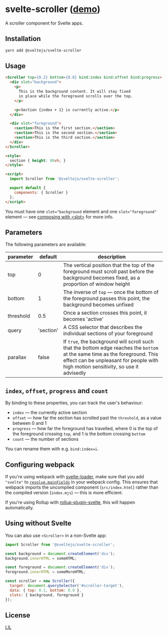 # svelte-scroller ([demo](https://svelte.technology/repl?version=2.4.1&gist=39be370bdc929da668cf205b04a6c822))

A scroller component for Svelte apps.

## Installation

```bash
yarn add @sveltejs/svelte-scroller
```


## Usage

```html
<Scroller top={0.2} bottom={0.8} bind:index bind:offset bind:progress>
  <div slot="background">
    <p>
      This is the background content. It will stay fixed
      in place while the foreground scrolls over the top.
    </p>

    <p>Section {index + 1} is currently active.</p>
  </div>

  <div slot="foreground">
    <section>This is the first section.</section>
    <section>This is the second section.</section>
    <section>This is the third section.</section>
  </div>
</Scroller>

<style>
  section { height: 80vh; }
</style>

<script>
  import Scroller from '@sveltejs/svelte-scroller';

  export default {
    components: { Scroller }
  };
</script>
```

You must have one `slot="background` element and one `slot="foreground"` element — see [composing with &lt;slot&gt;](https://svelte.technology/guide#composing-with-slot) for more info.


## Parameters

The following parameters are available:

| parameter | default   | description                                                                                                                                                                                                         |
|-----------|-----------|---------------------------------------------------------------------------------------------------------------------------------------------------------------------------------------------------------------------|
| top       | 0         | The vertical position that the top of the foreground must scroll past before the background becomes fixed, as a proportion of window height                                                                         |
| bottom    | 1         | The inverse of `top` — once the bottom of the foreground passes this point, the background becomes unfixed                                                                                                          |
| threshold | 0.5       | Once a section crosses this point, it becomes 'active'                                                                                                                                                              |
| query     | 'section' | A CSS selector that describes the individual sections of your foreground                                                                                                                                            |
| parallax  | false     | If `true`, the background will scroll such that the bottom edge reaches the `bottom` at the same time as the foreground. This effect can be unpleasant for people with high motion sensitivity, so use it advisedly |


## `index`, `offset`, `progress` and `count`

By binding to these properties, you can track the user's behaviour:

* `index` — the currently active section
* `offset` — how far the section has scrolled past the `threshold`, as a value between 0 and 1
* `progress` — how far the foreground has travelled, where 0 is the top of the foreground crossing `top`, and 1 is the bottom crossing `bottom`
* `count` — the number of sections

You can rename them with e.g. `bind:index=i`.



## Configuring webpack

If you're using webpack with [svelte-loader](https://github.com/sveltejs/svelte-loader), make sure that you add `"svelte"` to [`resolve.mainFields`](https://webpack.js.org/configuration/resolve/#resolve-mainfields) in your webpack config. This ensures that webpack imports the uncompiled component (`src/index.html`) rather than the compiled version (`index.mjs`) — this is more efficient.

If you're using Rollup with [rollup-plugin-svelte](https://github.com/rollup/rollup-plugin-svelte), this will happen automatically.



## Using without Svelte

You can also use `<Scroller>` in a non-Svelte app:

```js
import Scroller from '@sveltejs/svelte-scroller';

const background = document.createElement('div');
background.innerHTML = someHTML;

const foreground = document.createElement('div');
foreground.innerHTML = someMoreHTML;

const scroller = new Scroller({
  target: document.querySelector('#scroller-target'),
  data: { top: 0.1, bottom: 0.9 },
  slots: { background, foreground }
});
```

## License

[LIL](LICENSE)
